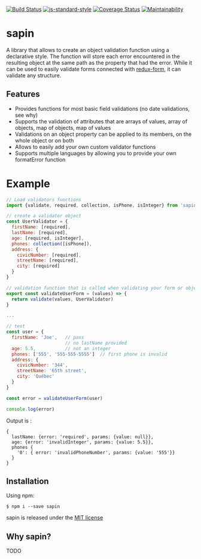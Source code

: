 [![Build Status](https://travis-ci.org/bourbest/sapin.svg?branch=master)](https://travis-ci.org/bourbest/sapin)
[![js-standard-style](https://img.shields.io/badge/code%20style-standard-brightgreen.svg)](http://standardjs.com)
[![Coverage Status](https://coveralls.io/repos/github/bourbest/sapin/badge.svg?branch=master)](https://coveralls.io/github/bourbest/sapin?branch=master)
[![Maintainability](https://api.codeclimate.com/v1/badges/abca65344775ccc8b3bf/maintainability)](https://codeclimate.com/github/bourbest/sapin/maintainability)

# sapin
A library that allows to create an object validation function using a declarative style. The function will store each error
encountered in the resulting object at the same path as the property that had the error. While it can be used to easily
validate forms connected with [redux-form](https://redux-form.com), it can validate any structure.

## Features
* Provides functions for most basic field validations (no date validations, see why)
* Supports the validation of attributes that are arrays of values, array of objects, map of objects, map of values
* Validations on an object property can be applied to its members, on the whole object or on both
* Allows to easily add your own custom validator functions
* Supports multiple languages by allowing you to provide your own formatError function

# Example
```js
// Load validators functions
import {validate, required, collection, isPhone, isInteger} from 'sapin'

// create a validator object
const UserValidator = {
  firstName: [required],
  lastName: [required],
  age: [required, isInteger],
  phones: collection([isPhone]),
  address: {
    civicNumber: [required],
    streetName: [required],
    city: [required]
  }
}

// validation function that is called when validating your form or object
export const validateUserForm = (values) => {
  return validate(values, UserValidator)
}

...

// test
const user = {
  firstName: 'Joe',   // pass
                      // no lastName provided
  age: 5.5,           // not an integer
  phones: ['555', '555-555-5555']  // first phone is invalid
  address: {
    civicNumber: '344',
    streetName: '65th street',
    city: 'Québec'
  }
}

const error = validateUserForm(user)

console.log(error)
```

Output is :
```shell
{
  lastName: {error: 'required', params: {value: null}},
  age: {error: 'invalidInteger', params: {value: 5.5}},
  phones {
    '0': { error: 'invalidPhoneNumber', params: {value: '555'}}
  }
}
```

## Installation

Using npm:
```shell
$ npm i --save sapin
```

sapin is released under the [MIT license](https://github.com/bourbest/sapin/blob/master/LICENSE)

## Why sapin?

TODO




